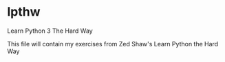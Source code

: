# lpthw
Learn Python 3 The Hard Way

This file will contain my exercises from Zed Shaw's Learn Python the Hard Way
